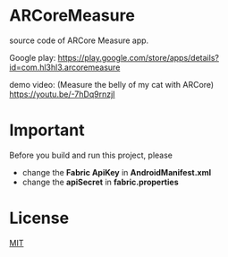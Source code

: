 # ARCoreMeasure
source code of ARCore Measure app.

Google play: https://play.google.com/store/apps/details?id=com.hl3hl3.arcoremeasure

demo video: (Measure the belly of my cat with ARCore) https://youtu.be/-7hDq9rnzjI

# Important
Before you build and run this project, please 

* change the **Fabric ApiKey** in **AndroidManifest.xml**
* change the **apiSecret** in **fabric.properties**


# License
[MIT](http://opensource.org/licenses/MIT)
